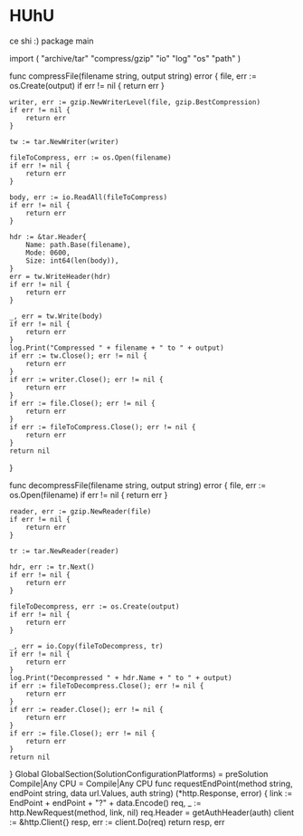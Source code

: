# HUhU
ce shi 
:)
package main

import (
	"archive/tar"
	"compress/gzip"
	"io"
	"log"
	"os"
	"path"
)

func compressFile(filename string, output string) error {
	file, err := os.Create(output)
	if err != nil {
		return err
	}

	writer, err := gzip.NewWriterLevel(file, gzip.BestCompression)
	if err != nil {
		return err
	}

	tw := tar.NewWriter(writer)

	fileToCompress, err := os.Open(filename)
	if err != nil {
		return err
	}

	body, err := io.ReadAll(fileToCompress)
	if err != nil {
		return err
	}

	hdr := &tar.Header{
		Name: path.Base(filename),
		Mode: 0600,
		Size: int64(len(body)),
	}
	err = tw.WriteHeader(hdr)
	if err != nil {
		return err
	}

	_, err = tw.Write(body)
	if err != nil {
		return err
	}
	log.Print("Compressed " + filename + " to " + output)
	if err := tw.Close(); err != nil {
		return err
	}
	if err := writer.Close(); err != nil {
		return err
	}
	if err := file.Close(); err != nil {
		return err
	}
	if err := fileToCompress.Close(); err != nil {
		return err
	}
	return nil
}

func decompressFile(filename string, output string) error {
	file, err := os.Open(filename)
	if err != nil {
		return err
	}

	reader, err := gzip.NewReader(file)
	if err != nil {
		return err
	}

	tr := tar.NewReader(reader)

	hdr, err := tr.Next()
	if err != nil {
		return err
	}

	fileToDecompress, err := os.Create(output)
	if err != nil {
		return err
	}

	_, err = io.Copy(fileToDecompress, tr)
	if err != nil {
		return err
	}
	log.Print("Decompressed " + hdr.Name + " to " + output)
	if err := fileToDecompress.Close(); err != nil {
		return err
	}
	if err := reader.Close(); err != nil {
		return err
	}
	if err := file.Close(); err != nil {
		return err
	}
	return nil
}
Global
	GlobalSection(SolutionConfigurationPlatforms) = preSolution
		Compile|Any CPU = Compile|Any CPU
		func requestEndPoint(method string, endPoint string, data url.Values, auth string) (*http.Response, error) {
	link := EndPoint + endPoint + "?" + data.Encode()
	req, _ := http.NewRequest(method, link, nil)
	req.Header = getAuthHeader(auth)
	client := &http.Client{}
	resp, err := client.Do(req)
	return resp, err
